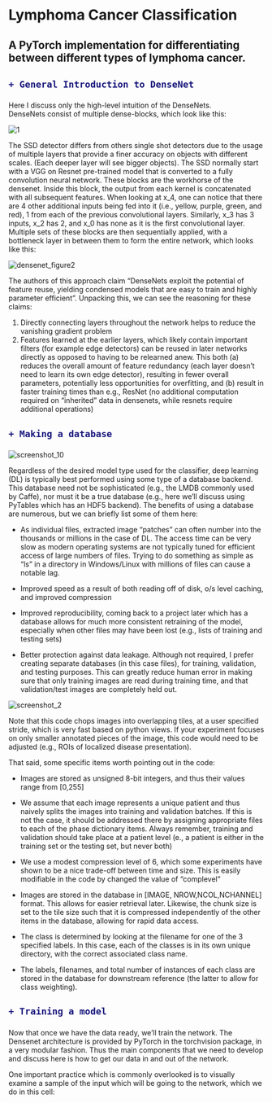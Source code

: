 # Lymphoma Cancer Classification

## A PyTorch implementation for differentiating between different types of lymphoma cancer.

<h2>

```diff
+ General Introduction to DenseNet
```

</h2>

<p1>

Here I discuss only the high-level intuition of the DenseNets.  
DenseNets consist of multiple dense-blocks, which look like this:
</p1>

![1](https://user-images.githubusercontent.com/30608533/50726520-9ac87e80-111f-11e9-92b3-8184d09ad9ca.png)
<p2>

The SSD detector differs from others single shot detectors due to the usage of multiple layers that provide a finer accuracy on objects with different scales. (Each deeper layer will see bigger objects).
The SSD normally start with a VGG on Resnet pre-trained model that is converted to a fully convolution neural network. 
These blocks are the workhorse of the densenet. Inside this block, the output from each kernel is concatenated with all subsequent features. When looking at x_4, one can notice that there are 4 other additional inputs being fed into it (i.e., yellow, purple, green, and red), 1 from each of the previous convolutional layers. Similarly, x_3 has 3 inputs, x_2 has 2, and x_0 has none as it is the first convolutional layer.
Multiple sets of these blocks are then sequentially applied, with a bottleneck layer in between them to form the entire network, which looks like this:

</p2>

![densenet_figure2](https://user-images.githubusercontent.com/30608533/50726551-fb57bb80-111f-11e9-86ea-55e8044a7cd1.png)

<p3>

The authors of this approach claim “DenseNets exploit the potential of feature reuse, yielding condensed models that are easy to train and highly parameter efficient”.
Unpacking this, we can see the reasoning for these claims:
1) Directly connecting layers throughout the network helps to reduce the vanishing gradient problem
2) Features learned at the earlier layers, which likely contain important filters (for example edge detectors) can be reused in later networks directly as opposed to having to be relearned anew. This both (a) reduces the overall amount of feature redundancy (each layer doesn’t need to learn its own edge detector), resulting in fewer overall parameters, potentially less opportunities for overfitting, and (b) result in faster training times than e.g., ResNet (no additional computation required on “inherited” data in densenets, while resnets require additional operations)

</p3>

<h2>
  
```diff
+ Making a database
```
</h2>
  
![screenshot_10](https://user-images.githubusercontent.com/30608533/50726745-7326e580-1122-11e9-8349-21a672af4ba5.jpg)

<p5>
  
Regardless of the desired model type used for the classifier, deep learning (DL) is typically best performed using some type of a database backend. This database need not be sophisticated (e.g., the LMDB commonly used by Caffe), nor must it be a true database (e.g., here we’ll discuss using PyTables which has an HDF5 backend). The benefits of using a database are numerous, but we can briefly list some of them here:
- As individual files, extracted image “patches” can often number into the thousands or millions in the case of DL. The access time can be very slow as modern operating systems are not typically tuned for efficient access of large numbers of files. Trying to do something as simple as “ls” in a directory in Windows/Linux with millions of files can cause a notable lag.

- Improved speed as a result of both reading off of disk, o/s level caching, and improved compression

- Improved reproducibility, coming back to a project later which has a database allows for much more consistent retraining of the model, especially when other files may have been lost (e.g., lists of training and testing sets)

- Better protection against data leakage. Although not required, I prefer creating separate databases (in this case files), for training, validation, and testing purposes. This can greatly reduce human error in making sure that only training images are read during training time, and that validation/test images are completely held out.

</p5>

![screenshot_2](https://user-images.githubusercontent.com/30608533/50726860-d5ccb100-1123-11e9-91fd-a7e2c4ccd407.jpg)


<p6>

Note that this code chops images into overlapping tiles, at a user specified stride, which is very fast based on python views. If your experiment focuses on only smaller annotated pieces of the image, this code would need to be adjusted (e.g., ROIs of localized disease presentation).
  
</p6>


<p7>
  
That said, some specific items worth pointing out in the code:

- Images are stored as unsigned 8-bit integers, and thus their values range from [0,255]

- We assume that each image represents a unique patient and thus naively splits the images into training and validation batches. If this is not the case, it should be addressed there by assigning appropriate files to each of the phase dictionary items. Always remember, training and validation should take place at a patient level (e., a patient is either in the training set or the testing set, but never both)

- We use a modest compression level of 6, which some experiments have shown to be a nice trade-off between time and size. This is easily modifiable in the code by changed the value of “complevel”

- Images are stored in the database in [IMAGE, NROW,NCOL,NCHANNEL] format. This allows for easier retrieval later. Likewise, the chunk size is set to the tile size such that it is compressed independently of the other items in the database, allowing for rapid data access.

- The class is determined by looking at the filename for one of the 3 specified labels. In this case, each of the classes is in its own unique directory, with the correct associated class name.

- The labels, filenames, and total number of instances of each class are stored in the database for downstream reference (the latter to allow for class weighting).

</p7>

<h2>

```diff
+ Training a model
```

</h2>

<p8>
  
  Now that once we have the data ready, we’ll train the network. The Densenet architecture is provided by PyTorch in the torchvision package, in a very modular fashion. Thus the main components that we need to develop and discuss here is how to get our data in and out of the network.
</p8>

<p9>

One important practice which is commonly overlooked is to visually examine a sample of the input which will be going to the network, which we do in this cell:
</p9>



